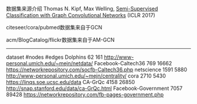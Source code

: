 数据集来源介绍
Thomas N. Kipf, Max Welling, [Semi-Supervised Classification with Graph Convolutional Networks](http://arxiv.org/abs/1609.02907) (ICLR 2017)



citeseer/cora/pubmed数据集来自于GCN

acm/BlogCatalog/flickr数据集来自于AM-GCN

________________________________________
dataset         #nodes     #edges
Dolphins        62          161           http://www-personal.umich.edu/~mejn/netdata/
Facebook-Caltech36        769         16662         https://networkrepository.com/socfb-Caltech36.php
netscience      1591        5880          http://www-personal.umich.edu/~mejn/centrality/
cora            2710        5430          https://linqs.soe.ucsc.edu/data
CA-GrQc         4158        26850         http://snap.stanford.edu/data/ca-GrQc.html
Facebook-Government  7057         89428                  https://networkrepository.com/fb-pages-government.php





